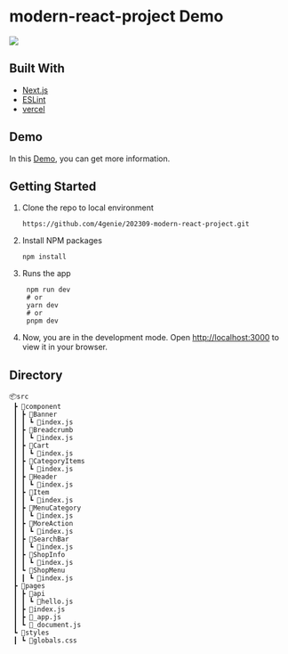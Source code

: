 # modern-react-project Demo <!-- omit in toc -->

![](https://upload.cc/i1/2023/09/06/B0aSmg.jpg)

## Built With

- [Next.js](https://nextjs.org/)
- [ESLint](https://eslint.org/docs/user-guide/configuring/)
- [vercel](https://vercel.com/)

## Demo

In this [Demo](https://202309-modern-react-project.vercel.app/), you can get more information.

## Getting Started

1. Clone the repo to local environment
   ```
   https://github.com/4genie/202309-modern-react-project.git
   ```
2. Install NPM packages
   ```
   npm install
   ```
3. Runs the app
   ```
    npm run dev
    # or
    yarn dev
    # or
    pnpm dev
   ```
4. Now, you are in the development mode.
   Open [http://localhost:3000](http://localhost:3000) to view it in your browser.

## Directory

```
📦src
 ┣ 📂component
 ┃ ┣ 📂Banner
 ┃ ┃ ┗ 📜index.js
 ┃ ┣ 📂Breadcrumb
 ┃ ┃ ┗ 📜index.js
 ┃ ┣ 📂Cart
 ┃ ┃ ┗ 📜index.js
 ┃ ┣ 📂CategoryItems
 ┃ ┃ ┗ 📜index.js
 ┃ ┣ 📂Header
 ┃ ┃ ┗ 📜index.js
 ┃ ┣ 📂Item
 ┃ ┃ ┗ 📜index.js
 ┃ ┣ 📂MenuCategory
 ┃ ┃ ┗ 📜index.js
 ┃ ┣ 📂MoreAction
 ┃ ┃ ┗ 📜index.js
 ┃ ┣ 📂SearchBar
 ┃ ┃ ┗ 📜index.js
 ┃ ┣ 📂ShopInfo
 ┃ ┃ ┗ 📜index.js
 ┃ ┗ 📂ShopMenu
 ┃ ┃ ┗ 📜index.js
 ┣ 📂pages
 ┃ ┣ 📂api
 ┃ ┃ ┗ 📜hello.js
 ┃ ┣ 📜index.js
 ┃ ┣ 📜_app.js
 ┃ ┗ 📜_document.js
 ┗ 📂styles
 ┃ ┗ 📜globals.css
```

